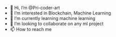 - 👋 Hi, I’m @Pri-coder-art
- 👀 I’m interested in Blockchain, Machine Learning
- 🌱 I’m currently learning machine learning
- 💞️ I’m looking to collaborate on any ml project
- 📫 How to reach me 

<!---
Pri-coder-art/Pri-coder-art is a ✨ special ✨ repository because its `README.md` (this file) appears on your GitHub profile.
You can click the Preview link to take a look at your changes.
--->
